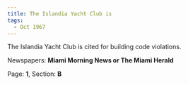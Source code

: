 ```yaml
---  
title: The Islandia Yacht Club is  
tags:  
  - Oct 1967  
---  
```

  
The Islandia Yacht Club is cited for building code violations.  
  
Newspapers: **Miami Morning News or The Miami Herald**  
  
Page: **1**, Section: **B** 
